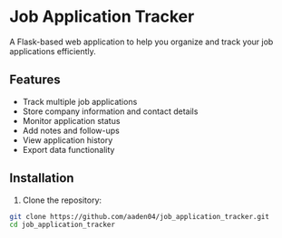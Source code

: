 
# Job Application Tracker

A Flask-based web application to help you organize and track your job applications efficiently.

## Features

- Track multiple job applications
- Store company information and contact details
- Monitor application status
- Add notes and follow-ups
- View application history
- Export data functionality

## Installation

1. Clone the repository:
```bash
git clone https://github.com/aaden04/job_application_tracker.git
cd job_application_tracker
